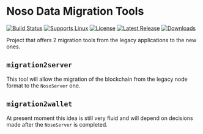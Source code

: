# Noso Data Migration Tools


[![Build Status](https://github.com/Friends-Of-Noso/NosoData-Migration-Tools/workflows/build-test/badge.svg)](https://github.com/Friends-Of-Noso/NosoData-Migration-Tools/actions)
[![Supports Linux](https://img.shields.io/badge/support-Linux-yellow?logo=Linux)](https://github.com/Friends-Of-Noso/NosoData-Migration-Tools/releases/latest)
[![License](https://img.shields.io/github/license/Friends-Of-Noso/NosoData-Migration-Tools)](https://github.com/Friends-Of-Noso/NosoData-Migration-Tools/blob/master/LICENSE)
[![Latest Release](https://img.shields.io/github/v/release/Friends-Of-Noso/NosoData-Migration-Tools?label=latest%20release)](https://github.com/Friends-Of-Noso/NosoData-Migration-Tools/releases/latest)
[![Downloads](https://img.shields.io/github/downloads/Friends-Of-Noso/NosoData-Migration-Tools/total)](https://github.com/Friends-Of-Noso/NosoData-Migration-Tools/releases)

Project that offers 2 migration tools from the legacy applications to the new ones.

## `migration2server`

This tool will allow the migration of the blockchain from the legacy node format to the `NosoServer` one.

## `migration2wallet`

At present moment this idea is still very fluid and will depend on decisions made after the `NosoServer` is completed.
